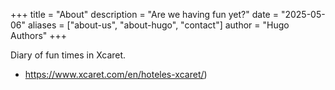 +++
title = "About"
description = "Are we having fun yet?"
date = "2025-05-06"
aliases = ["about-us", "about-hugo", "contact"]
author = "Hugo Authors"
+++

Diary of fun times in Xcaret.

* https://www.xcaret.com/en/hoteles-xcaret/)
